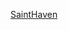 
<a href="https://sainthaven.myshopify.com/?utm_source=test&utm_medium=github&utm_campaign=testing">SaintHaven</a>
